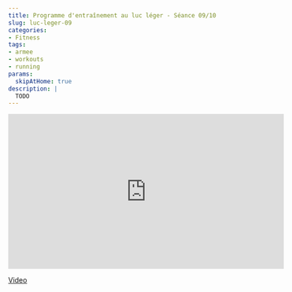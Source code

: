 ```yaml
---
title: Programme d'entraînement au luc léger - Séance 09/10
slug: luc-leger-09
categories:
- Fitness
tags:
- armee
- workouts
- running
params:
  skipAtHome: true
description: |
  TODO
---
```

<iframe width="560" height="315" src="https://www.youtube.com/embed/G7I5tXcZVqs?si=KeaC2QsyUTvC7vEo" title="YouTube video player" frameborder="0" allow="accelerometer; autoplay; clipboard-write; encrypted-media; gyroscope; picture-in-picture; web-share" referrerpolicy="strict-origin-when-cross-origin" allowfullscreen></iframe>

[Video](https://youtu.be/G7I5tXcZVqs?si=KeaC2QsyUTvC7vEo)
